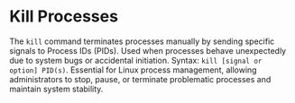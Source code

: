 # Kill Processes

The `kill` command terminates processes manually by sending specific signals to Process IDs (PIDs). Used when processes behave unexpectedly due to system bugs or accidental initiation. Syntax: `kill [signal or option] PID(s)`. Essential for Linux process management, allowing administrators to stop, pause, or terminate problematic processes and maintain system stability.

